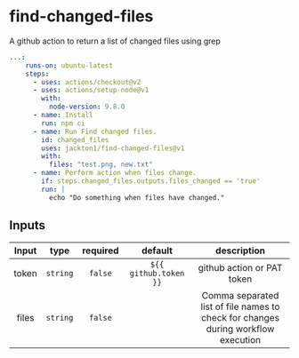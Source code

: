 # find-changed-files
A github action to return a list of changed files using grep

```yaml
...:
    runs-on: ubuntu-latest
    steps:
      - uses: actions/checkout@v2
      - uses: actions/setup-node@v1
        with:
          node-version: 9.8.0
      - name: Install
        run: npm ci
      - name: Run Find changed files.
        id: changed_files
        uses: jackton1/find-changed-files@v1
        with:
          files: "test.png, new.txt"
      - name: Perform action when files change.
        if: steps.changed_files.outputs.files_changed == 'true'
        run: |
          echo "Do something when files have changed."

```


## Inputs

|   Input       |    type     |  required      |  default                      |  description               |
|:-------------:|:-----------:|:--------------:|:-----------------------------:|:--------------------------:|
| token         |  `string`   |    `false`     | `${{ github.token }}`         | github action or PAT token |
| files         |  `string`   |    `false`     |                               | Comma separated list of file names to check for changes during workflow execution |
